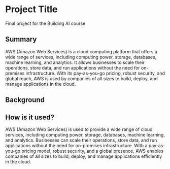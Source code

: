 # Project Title

Final project for the Building AI course

## Summary

AWS (Amazon Web Services) is a cloud computing platform that offers a wide range of services, including computing power, storage, databases, machine learning, and analytics. It allows businesses to scale their operations, store data, and run applications without the need for on-premises infrastructure. With its pay-as-you-go pricing, robust security, and global reach, AWS is used by companies of all sizes to build, deploy, and manage applications in the cloud.

## Background



## How is it used?
AWS (Amazon Web Services) is used to provide a wide range of cloud services, including computing power, storage, databases, machine learning, and analytics. Businesses can scale their operations, store data, and run applications without the need for on-premises infrastructure. With a pay-as-you-go pricing model, robust security, and a global presence, AWS enables companies of all sizes to build, deploy, and manage applications efficiently in the cloud.

